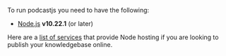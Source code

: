 <!-- 

layout : post
title : Requirements
description : Just nodejs
category : ai
tags : series, fiction
comments : true 
author : Rich Dotcom
thumbnail_image_url: images/img_3.jpg
datetime : "2017-08-22"
duration: 0:30:20
sound:
  type : simple_url
  value : https://file-examples.com/storage/fe3cb26995666504a8d6180/2017/11/file_example_MP3_2MG.mp3
  language: en        


-->


To run podcastjs you need to have the following:

* [Node.js](http://nodejs.org) **v10.22.1** (or later)

Here are a [list of services](https://github.com/joyent/node/wiki/Node-Hosting) that provide Node hosting
if you are looking to publish your knowledgebase online.
